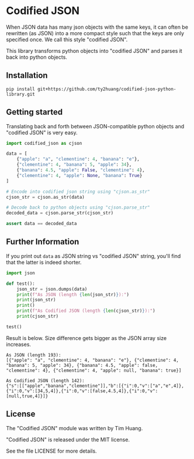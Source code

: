 # Codified JSON

When JSON data has many json objects with the same keys, it can often be rewritten (as JSON) into a
more compact style such that the keys are only specified once. We call this style "codified JSON".

This library transforms python objects into "codified JSON" and parses it back into python objects.

## Installation
```
pip install git+https://github.com/ty2huang/codified-json-python-library.git
```

## Getting started
Translating back and forth between JSON-compatible python objects and "codified JSON" is very easy.

```Python
import codified_json as cjson

data = [
    {"apple": "a", "clementine": 4, "banana": "e"}, 
    {"clementine": 4, "banana": 5, "apple": 34}, 
    {"banana": 4.5, "apple": False, "clementine": 4}, 
    {"clementine": 4, "apple": None, "banana": True}
]

# Encode into codified json string using "cjson.as_str"
cjson_str = cjson.as_str(data)

# Decode back to python objects using "cjson.parse_str"
decoded_data = cjson.parse_str(cjson_str)

assert data == decoded_data
```

## Further Information
If you print out `data` as JSON string vs "codified JSON" string, you'll find that the latter is
indeed shorter.

```Python
import json

def test():
    json_str = json.dumps(data)
    print(f"As JSON (length {len(json_str)}):")
    print(json_str)
    print()
    print(f"As Codified JSON (length {len(cjson_str)}):")
    print(cjson_str)

test()
```

Result is below. Size difference gets bigger as the JSON array size increases.

```
As JSON (length 193):
[{"apple": "a", "clementine": 4, "banana": "e"}, {"clementine": 4, "banana": 5, "apple": 34}, {"banana": 4.5, "apple": false, "clementine": 4}, {"clementine": 4, "apple": null, "banana": true}]

As Codified JSON (length 142):
{"s":[["apple","banana","clementine"]],"b":[{"i":0,"v":["a","e",4]},{"i":0,"v":[34,5,4]},{"i":0,"v":[false,4.5,4]},{"i":0,"v":[null,true,4]}]}
```

## License
The "Codified JSON" module was written by Tim Huang.

"Codified JSON" is released under the MIT license.

See the file LICENSE for more details.
